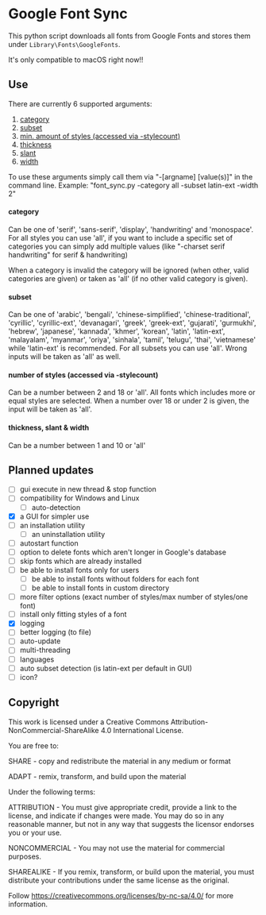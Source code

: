 # Google Font Sync
This python script downloads all fonts from Google Fonts and stores them under `Library\Fonts\GoogleFonts`.

It's only compatible to macOS right now!!

## Use

There are currently 6 supported arguments:
1. [category](#category)
2. [subset](#subset)
3. [min. amount of styles (accessed via -stylecount)](#number-of-styles-accessed-via--stylecount)
4. [thickness](#thickness-slant--width)
5. [slant](#thickness-slant--width)
6. [width](#thickness-slant--width)

To use these arguments simply call them via "-[argname] [value(s)]" in the command line.
Example: "font_sync.py -category all -subset latin-ext -width 2"

#### category
Can be one of 'serif', 'sans-serif', 'display', 'handwriting' and 'monospace'.
For all styles you can use 'all', if you want to include a specific set of categories you can simply add multiple values
(like "-charset serif handwriting" for serif & handwriting)

When a category is invalid the category will be ignored (when other, valid categories are given) or taken as 'all' (if
no other valid category is given).

#### subset
Can be one of 'arabic', 'bengali', 'chinese-simplified', 'chinese-traditional', 'cyrillic', 'cyrillic-ext',
'devanagari', 'greek', 'greek-ext', 'gujarati', 'gurmukhi', 'hebrew', 'japanese', 'kannada', 'khmer', 'korean', 'latin',
'latin-ext', 'malayalam', 'myanmar', 'oriya', 'sinhala', 'tamil', 'telugu', 'thai', 'vietnamese' while 'latin-ext' is
recommended. For all subsets you can use 'all'. Wrong inputs will be taken as 'all' as well.

#### number of styles (accessed via -stylecount)

Can be a number between 2 and 18 or 'all'. All fonts which includes more or equal styles are selected. When a number
over 18 or under 2 is given, the input will be taken as 'all'.

#### thickness, slant & width

Can be a number between 1 and 10 or 'all'

## Planned updates

- [ ] gui execute in new thread & stop function
- [ ] compatibility for Windows and Linux
    - [ ] auto-detection
- [x] a GUI for simpler use
- [ ] an installation utility
    - [ ] an uninstallation utility
- [ ] autostart function
- [ ] option to delete fonts which aren't longer in Google's database
- [ ] skip fonts which are already installed
- [ ] be able to install fonts only for users
    - [ ] be able to install fonts without folders for each font
    - [ ] be able to install fonts in custom directory
- [ ] more filter options (exact number of styles/max number of styles/one font)
- [ ] install only fitting styles of a font
- [x] logging
- [ ] better logging (to file)
- [ ] auto-update
- [ ] multi-threading
- [ ] languages
- [ ] auto subset detection (is latin-ext per default in GUI)
- [ ] icon?

## Copyright
This work is licensed under a Creative Commons Attribution-NonCommercial-ShareAlike 4.0 International License.

You are free to:

SHARE - copy and redistribute the material in any medium or format

ADAPT - remix, transform, and build upon the material

Under the following terms:

  ATTRIBUTION - You must give appropriate credit, provide a link to the license, and indicate if changes were made.
                You may do so in any reasonable manner, but not in any way that suggests the licensor endorses you or
                your use.
                
  NONCOMMERCIAL - You may not use the material for commercial purposes.
  
  SHAREALIKE - If you remix, transform, or build upon the material, you must distribute your contributions under the
               same license as the original.
               
Follow https://creativecommons.org/licenses/by-nc-sa/4.0/ for more information.